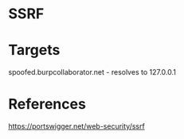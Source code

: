 # SSRF

# Targets
spoofed.burpcollaborator.net - resolves to 127.0.0.1

# References
https://portswigger.net/web-security/ssrf
